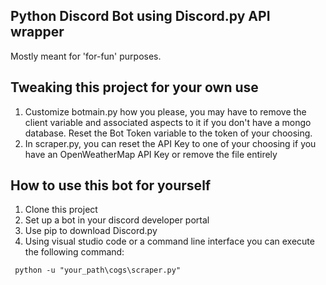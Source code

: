## Python Discord Bot using Discord.py API wrapper

Mostly meant for 'for-fun' purposes.

## Tweaking this project for your own use

1. Customize botmain.py how you please, you may have to remove the client variable and associated aspects to it if you don't have a mongo database. Reset the Bot Token variable to the token of your choosing.
2. In scraper.py, you can reset the API Key to one of your choosing if you have an OpenWeatherMap API Key or remove the file entirely

## How to use this bot for yourself
  
1. Clone this project
2. Set up a bot in your discord developer portal
3. Use pip to download Discord.py
4. Using visual studio code or a command line interface you can execute the following command:
```
 python -u "your_path\cogs\scraper.py"
```

